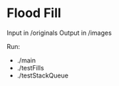 # Flood Fill

Input in /originals
Output in /images

Run:
- ./main
- ./testFills
- ./testStackQueue

